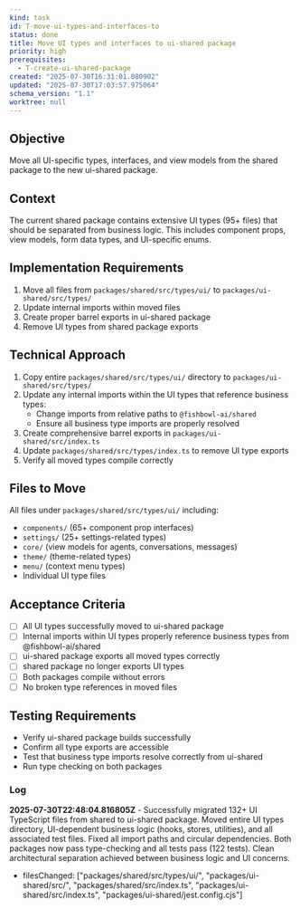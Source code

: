 ```yaml
---
kind: task
id: T-move-ui-types-and-interfaces-to
status: done
title: Move UI types and interfaces to ui-shared package
priority: high
prerequisites:
  - T-create-ui-shared-package
created: "2025-07-30T16:31:01.080902"
updated: "2025-07-30T17:03:57.975064"
schema_version: "1.1"
worktree: null
---
```


## Objective

Move all UI-specific types, interfaces, and view models from the shared package to the new ui-shared package.

## Context

The current shared package contains extensive UI types (95+ files) that should be separated from business logic. This includes component props, view models, form data types, and UI-specific enums.

## Implementation Requirements

1. Move all files from `packages/shared/src/types/ui/` to `packages/ui-shared/src/types/`
2. Update internal imports within moved files
3. Create proper barrel exports in ui-shared package
4. Remove UI types from shared package exports

## Technical Approach

1. Copy entire `packages/shared/src/types/ui/` directory to `packages/ui-shared/src/types/`
2. Update any internal imports within the UI types that reference business types:
   - Change imports from relative paths to `@fishbowl-ai/shared`
   - Ensure all business type imports are properly resolved
3. Create comprehensive barrel exports in `packages/ui-shared/src/index.ts`
4. Update `packages/shared/src/types/index.ts` to remove UI type exports
5. Verify all moved types compile correctly

## Files to Move

All files under `packages/shared/src/types/ui/` including:

- `components/` (65+ component prop interfaces)
- `settings/` (25+ settings-related types)
- `core/` (view models for agents, conversations, messages)
- `theme/` (theme-related types)
- `menu/` (context menu types)
- Individual UI type files

## Acceptance Criteria

- [ ] All UI types successfully moved to ui-shared package
- [ ] Internal imports within UI types properly reference business types from @fishbowl-ai/shared
- [ ] ui-shared package exports all moved types correctly
- [ ] shared package no longer exports UI types
- [ ] Both packages compile without errors
- [ ] No broken type references in moved files

## Testing Requirements

- Verify ui-shared package builds successfully
- Confirm all type exports are accessible
- Test that business type imports resolve correctly from ui-shared
- Run type checking on both packages

### Log

**2025-07-30T22:48:04.816805Z** - Successfully migrated 132+ UI TypeScript files from shared to ui-shared package. Moved entire UI types directory, UI-dependent business logic (hooks, stores, utilities), and all associated test files. Fixed all import paths and circular dependencies. Both packages now pass type-checking and all tests pass (122 tests). Clean architectural separation achieved between business logic and UI concerns.

- filesChanged: ["packages/shared/src/types/ui/", "packages/ui-shared/src/", "packages/shared/src/index.ts", "packages/ui-shared/src/index.ts", "packages/ui-shared/jest.config.cjs"]
